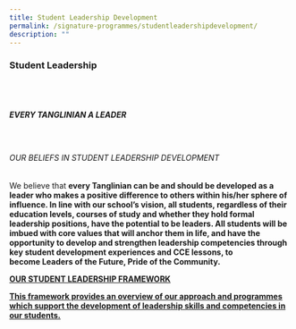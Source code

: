 ```yaml
---
title: Student Leadership Development
permalink: /signature-programmes/studentleadershipdevelopment/
description: ""
---
```

### Student Leadership

<br>
<br>


##### EVERY TANGLINIAN A LEADER
<br>

###### OUR BELIEFS IN STUDENT LEADERSHIP DEVELOPMENT

We believe that <b>every Tanglinian can be and should be developed as a leader<b> who makes a positive difference to others within his/her sphere of influence. In line with our school’s vision, all students, regardless of their education levels, courses of study and whether they hold formal leadership positions, have the potential to be leaders. All students will be imbued with core values that will anchor them in life, and have the opportunity to develop and strengthen leadership competencies through key student development experiences and CCE lessons, to become <b>Leaders of the Future, Pride of the Community<b>.

<u><b>OUR STUDENT LEADERSHIP FRAMEWORK<b><u>

This framework provides an overview of our approach and programmes which support the development of leadership skills and competencies in our students.